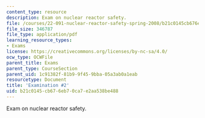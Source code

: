 ```yaml
---
content_type: resource
description: Exam on nuclear reactor safety.
file: /courses/22-091-nuclear-reactor-safety-spring-2008/b21c0145cb676eb70ca7e2aa538be488_MIT22_091S08_exam02.pdf
file_size: 346787
file_type: application/pdf
learning_resource_types:
- Exams
license: https://creativecommons.org/licenses/by-nc-sa/4.0/
ocw_type: OCWFile
parent_title: Exams
parent_type: CourseSection
parent_uid: 1c91382f-81b9-9f45-9bba-05a3ab0a1eab
resourcetype: Document
title: 'Examination #2'
uid: b21c0145-cb67-6eb7-0ca7-e2aa538be488
---
```

Exam on nuclear reactor safety.